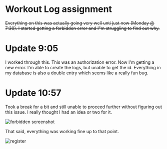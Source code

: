 # Workout Log assignment

~~Everything on this was actually going very well unti just now (Monday @ 7:30). I started getting a forbidden error and I"m struggling to find out why.~~

# Update 9:05

I worked through this. This was an authorization error. Now I'm getting a new error. I'm able to create the logs, but unable to get the id. Everything in my database is also a double entry which seems like a really fun bug.

# Update 10:57

Took a break for a bit and still unable to proceed further without figuring out this issue. I really thought I had an idea or two for it.

![forbidden screenshot](https://github.com/tristanlearns/workoutlog/blob/main/images/get-logs.png?raw=true)

That said, everything was working fine up to that point.

![register](https://github.com/tristanlearns/workoutlog/blob/main/images/register-1.png?raw=true)
